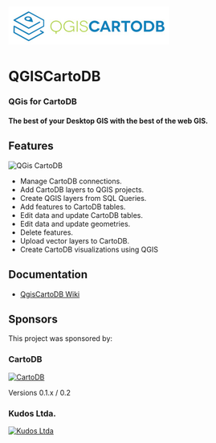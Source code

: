![Logo](images/logo.jpg?raw=true "QGis CartoDB")
================================================
# QGISCartoDB
### QGis for CartoDB
#### The best of your Desktop GIS with the best of the web GIS.


## Features

![QGis CartoDB](https://lh3.googleusercontent.com/okJ9Dd7260GAKjt5PT-TpMpZFHw7qAoW_3Yw-mLFPQ8=w1157-h659-no "QGis CartoDB")

* Manage CartoDB connections.
* Add CartoDB layers to QGIS projects.
* Create QGIS layers from SQL Queries.
* Add features to CartoDB tables.
* Edit data and update CartoDB tables.
* Edit data and update geometries.
* Delete features.
* Upload vector layers to CartoDB.
* Create CartoDB visualizations using QGIS

## Documentation

* [QgisCartoDB Wiki](https://github.com/gkudos/qgis-cartodb/wiki)


## Sponsors

This project was sponsored by:

### CartoDB

[![CartoDB](https://cartodb-libs.global.ssl.fastly.net/cartodb.com/static/logos_full_cartodb_light.png)](https://cartodb.com/)

Versions 0.1.x / 0.2


### Kudos Ltda.

[![Kudos Ltda](https://lh3.googleusercontent.com/63fyD2eSIM58HPj_rZfyjyVryahxPinVWWdzL7OvLvg=w640-h261-no)](http://gkudos.com/)
